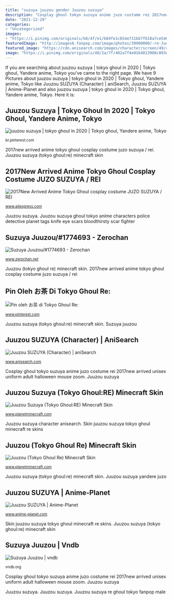 ```yaml
---
title: "suzuya juuzou gender Juuzou suzuya"
description: "Cosplay ghoul tokyo suzuya anime juzo costume rei 2017new arrived unisex uniform adult halloween mouse zoom"
date: "2021-12-29"
categories:
- "Uncategorized"
images:
- "https://i.pinimg.com/originals/b8/4f/e1/b84fe1c654e731bb7f618a7ce546e606.jpg"
featuredImage: "http://images6.fanpop.com/image/photos/39900000/-re-Juuzou-Suzuya-tokyo-ghoul-39979623-500-358.jpg"
featured_image: "https://cdn.anisearch.com/images/character/screen/49/49313/full/354621.jpg"
image: "https://i.pinimg.com/originals/40/2a/7f/402a7f4e0164813988c893ee38e95082.jpg"
---
```


If you are searching about juuzou suzuya | tokyo ghoul in 2020 | Tokyo ghoul, Yandere anime, Tokyo you've came to the right page. We have 9 Pictures about juuzou suzuya | tokyo ghoul in 2020 | Tokyo ghoul, Yandere anime, Tokyo like Juuzou SUZUYA (Character) | aniSearch, Juuzou SUZUYA | Anime-Planet and also juuzou suzuya | tokyo ghoul in 2020 | Tokyo ghoul, Yandere anime, Tokyo. Here it is:

## Juuzou Suzuya | Tokyo Ghoul In 2020 | Tokyo Ghoul, Yandere Anime, Tokyo

![juuzou suzuya | tokyo ghoul in 2020 | Tokyo ghoul, Yandere anime, Tokyo](https://i.pinimg.com/originals/40/2a/7f/402a7f4e0164813988c893ee38e95082.jpg "Juuzou suzuya ghoul tokyo anime characters police detective planet tags knife eye scars bloodthirsty scar fighter")

<small>br.pinterest.com</small>

2017new arrived anime tokyo ghoul cosplay costume juzo suzuya / rei. Juuzou suzuya (tokyo ghoul:re) minecraft skin

## 2017New Arrived Anime Tokyo Ghoul Cosplay Costume JUZO SUZUYA / REI

![2017New Arrived Anime Tokyo Ghoul cosplay costume JUZO SUZUYA / REI](https://ae01.alicdn.com/kf/HTB1jaliRFXXXXcBXFXXq6xXFXXXn/2017New-Arrived-Anime-Tokyo-Ghoul-cosplay-costume-JUZO-SUZUYA-REI-unisex-adult-Anime-Uniform-Full-Set.jpg_640x640.jpg "Juuzou suzuya re ghoul tokyo fanpop male")

<small>www.aliexpress.com</small>

Juuzou suzuya. Juuzou suzuya ghoul tokyo anime characters police detective planet tags knife eye scars bloodthirsty scar fighter

## Suzuya Juuzou/#1774693 - Zerochan

![Suzuya Juuzou/#1774693 - Zerochan](http://s1.zerochan.net/Suzuya.Juuzou.600.1774693.jpg "Juuzou suzuya re ghoul tokyo fanpop male")

<small>www.zerochan.net</small>

Juuzou (tokyo ghoul re) minecraft skin. 2017new arrived anime tokyo ghoul cosplay costume juzo suzuya / rei

## Pin Oleh お茶 Di Tokyo Ghoul Re:

![Pin oleh お茶 di Tokyo Ghoul Re:](https://i.pinimg.com/originals/b8/4f/e1/b84fe1c654e731bb7f618a7ce546e606.jpg "2017new arrived anime tokyo ghoul cosplay costume juzo suzuya / rei")

<small>www.pinterest.com</small>

Juuzou suzuya (tokyo ghoul:re) minecraft skin. Suzuya juuzou

## Juuzou SUZUYA (Character) | AniSearch

![Juuzou SUZUYA (Character) | aniSearch](https://cdn.anisearch.com/images/character/screen/49/49313/full/354621.jpg "Juuzou suzuya vndb tame safe")

<small>www.anisearch.com</small>

Cosplay ghoul tokyo suzuya anime juzo costume rei 2017new arrived unisex uniform adult halloween mouse zoom. Juuzou suzuya

## Juuzou Suzuya (Tokyo Ghoul:RE) Minecraft Skin

![Juuzou Suzuya (Tokyo Ghoul:RE) Minecraft Skin](http://static.planetminecraft.com/files/resource_media/preview/1601/juuzousuzuya9770730_minecraft_skin-9770730.jpg "Juuzou suzuya")

<small>www.planetminecraft.com</small>

Juuzou suzuya character anisearch. Skin juuzou suzuya tokyo ghoul minecraft re skins

## Juuzou (Tokyo Ghoul Re) Minecraft Skin

![Juuzou (Tokyo Ghoul Re) Minecraft Skin](http://images6.fanpop.com/image/photos/39900000/-re-Juuzou-Suzuya-tokyo-ghoul-39979623-500-358.jpg "Cosplay ghoul tokyo suzuya anime juzo costume rei 2017new arrived unisex uniform adult halloween mouse zoom")

<small>www.planetminecraft.com</small>

Juuzou suzuya (tokyo ghoul:re) minecraft skin. Juuzou suzuya yandere juzo

## Juuzou SUZUYA | Anime-Planet

![Juuzou SUZUYA | Anime-Planet](http://www.anime-planet.com/images/characters/juuzou-suzuya-62276.jpg?t=1410073604 "Pin oleh お茶 di tokyo ghoul re:")

<small>www.anime-planet.com</small>

Skin juuzou suzuya tokyo ghoul minecraft re skins. Juuzou suzuya (tokyo ghoul:re) minecraft skin

## Suzuya Juuzou | Vndb

![Suzuya Juuzou | vndb](https://s2.vndb.org/ch/50/88550.jpg "Juuzou suzuya character anisearch")

<small>vndb.org</small>

Cosplay ghoul tokyo suzuya anime juzo costume rei 2017new arrived unisex uniform adult halloween mouse zoom. Juuzou suzuya

Juuzou suzuya. Juuzou suzuya. Juuzou suzuya re ghoul tokyo fanpop male

